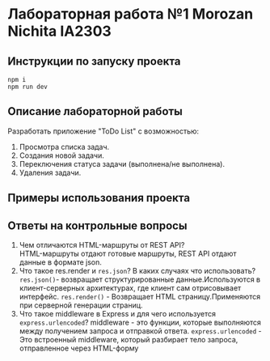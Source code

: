 # Лабораторная работа №1 Morozan Nichita IA2303

## Инструкции по запуску проекта

`npm i`  
`npm run dev`

## Описание лабораторной работы
Разработать приложение "ToDo List" с возможностью:  
1. Просмотра списка задач.
2. Создания новой задачи.
3. Переключения статуса задачи (выполнена/не выполнена).
4. Удаления задачи.


  

## Примеры использования проекта 




  
## Ответы на контрольные вопросы
1. Чем отличаются HTML-маршруты от REST API?  
   HTML-маршруты отдают готовые маршруты, REST API отдают данные в формате json.
3. Что такое res.render и `res.json`? В каких случаях что использовать?
   `res.json()`- возвращает структурированные данные.Используются в клиент-серверных архитектурах, где клиент сам отрисовывает интерфейс.
   `res.render()` - Возвращает HTML страницу.Применяются при серверной генерации страниц.  
5. Что такое middleware в Express и для чего используется `express.urlencoded`?
   middleware - это функции, которые выполняются между получением запроса и отправкой ответа.
   `express.urlencoded` - Это встроенный middleware, который разбирает тело запроса, отправленное через HTML-форму
